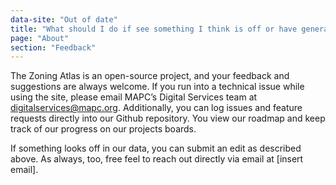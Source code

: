 ```yaml
---
data-site: "Out of date"
title: "What should I do if see something I think is off or have general feedback?"
page: "About"
section: "Feedback"
---
```

The Zoning Atlas is an open-source project, and your feedback and suggestions are always welcome. If you run into a technical issue while using the site, please email MAPC’s Digital Services team at digitalservices@mapc.org. Additionally, you can log issues and feature requests directly into our Github repository. You view our roadmap and keep track of our progress on our projects boards.

If something looks off in our data, you can submit an edit as described above. As always, too, free feel to reach out directly via email at [insert email].